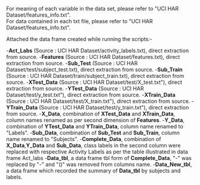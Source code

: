 For meaning of each variable in the data set, please refer to "UCI HAR Dataset/features_info.txt".  
For data contained in each txt file, please refer to "UCI HAR Dataset/features_info.txt".

Attached the data frame created while running the scripts:-

-**Act_Labs** (Source : UCI HAR Dataset/activity_labels.txt), direct extraction from source.
-**Features** (Source : UCI HAR Dataset/features.txt), direct extraction from source.
-**Sub_Test** (Source : UCI HAR Dataset/test/subject_test.txt), direct extraction from source.
-**Sub_Train** (Source : UCI HAR Dataset/train/subject_train.txt), direct extraction from source.
-**XTest_Data** (Source : UCI HAR Dataset/test/X_test.txt"), direct extraction from source.
-**YTest_Data** (Source : UCI HAR Dataset/test/y_test.txt"), direct extraction from source.
-**XTrain_Data** (Source : UCI HAR Dataset/test/X_train.txt"), direct extraction from source.
-**YTrain_Data** (Source : UCI HAR Dataset/test/y_train.txt"), direct extraction from source.
-**X_Data**, combination of **XTest_Data** and **XTrain_Data**, column names renamed as per second dimension of **Features**.
-**Y_Data**, combination of **YTest_Data** and **YTrain_Data**, column name renamed to "Labels".
-**Sub_Data**, combination of **Sub_Test** and **Sub_Train**, column name renamed to "Subjects".
-**Complete_Data**, combination of **X_Data**,**Y_Data** and **Sub_Data**, class labels in the second column were replaced with respective Activity Labels as per the table illustrated in data frame Act_labs
-**Data_tbl**, a data frame tbl form of **Complete_Data**, "-" was replaced by "-" and "()" was removed from columns name.
-**Data_New_tbl**, a data frame which recorded the summary of **Data_tbl** by subjects and labels.
